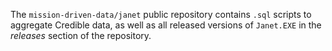 The `mission-driven-data/janet` public repository contains `.sql` scripts to aggregate Credible data, as well as all released versions of `Janet.EXE` in the *releases* section of the repository.
